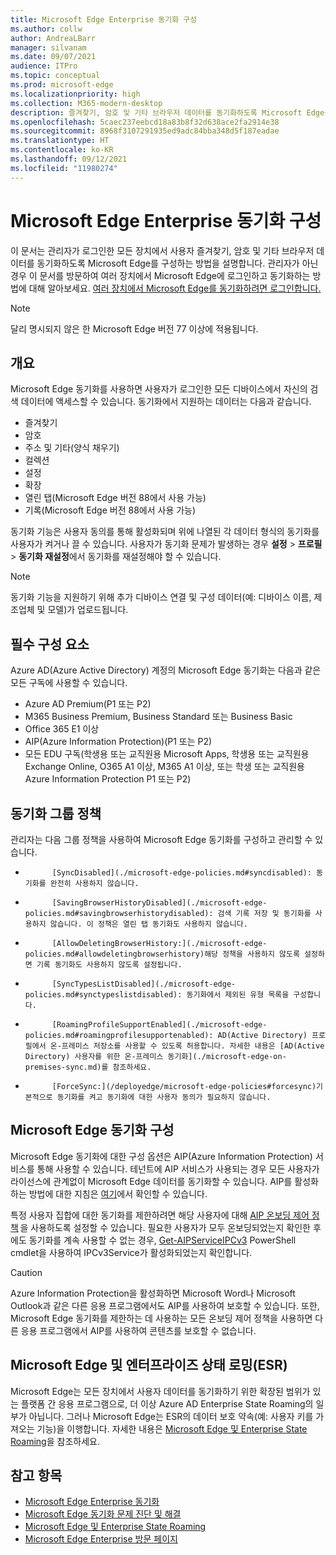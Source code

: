 ```yaml
---
title: Microsoft Edge Enterprise 동기화 구성
ms.author: collw
author: AndreaLBarr
manager: silvanam
ms.date: 09/07/2021
audience: ITPro
ms.topic: conceptual
ms.prod: microsoft-edge
ms.localizationpriority: high
ms.collection: M365-modern-desktop
description: 즐겨찾기, 암호 및 기타 브라우저 데이터를 동기화하도록 Microsoft Edge를 구성하는 관리자 및 사용자 옵션입니다.
ms.openlocfilehash: 5caec237eebcd18a83b8f32d638ace2fa2914e38
ms.sourcegitcommit: 8968f3107291935ed9adc84bba348d5f187eadae
ms.translationtype: HT
ms.contentlocale: ko-KR
ms.lasthandoff: 09/12/2021
ms.locfileid: "11980274"
---
```

# <a name="configure-microsoft-edge-enterprise-sync"></a>Microsoft Edge Enterprise 동기화 구성

이 문서는 관리자가 로그인한 모든 장치에서 사용자 즐겨찾기, 암호 및 기타 브라우저 데이터를 동기화하도록 Microsoft Edge를 구성하는 방법을 설명합니다. 관리자가 아닌 경우 이 문서를 방문하여 여러 장치에서 Microsoft Edge에 로그인하고 동기화하는 방법에 대해 알아보세요. 
            [여러 장치에서 Microsoft Edge를 동기화하려면 로그인합니다.](https://support.microsoft.com/microsoft-edge/sign-in-to-sync-microsoft-edge-across-devices-e6ffa79b-ed52-aa32-47e2-5d5597fe4674)
          

> [!NOTE]
> 달리 명시되지 않은 한 Microsoft Edge 버전 77 이상에 적용됩니다.

## <a name="overview"></a>개요

Microsoft Edge 동기화를 사용하면 사용자가 로그인한 모든 디바이스에서 자신의 검색 데이터에 액세스할 수 있습니다. 동기화에서 지원하는 데이터는 다음과 같습니다.

- 즐겨찾기
- 암호
- 주소 및 기타(양식 채우기)
- 컬렉션
- 설정
- 확장
- 열린 탭(Microsoft Edge 버전 88에서 사용 가능)
- 기록(Microsoft Edge 버전 88에서 사용 가능)

동기화 기능은 사용자 동의를 통해 활성화되며 위에 나열된 각 데이터 형식의 동기화를 사용자가 켜거나 끌 수 있습니다. 사용자가 동기화 문제가 발생하는 경우 **설정** > **프로필** > **동기화 재설정**에서 동기화를 재설정해야 할 수 있습니다.

> [!NOTE]
> 동기화 기능을 지원하기 위해 추가 디바이스 연결 및 구성 데이터(예: 디바이스 이름, 제조업체 및 모델)가 업로드됩니다.

## <a name="prerequisites"></a>필수 구성 요소

Azure AD(Azure Active Directory) 계정의 Microsoft Edge 동기화는 다음과 같은 모든 구독에 사용할 수 있습니다.

- Azure AD Premium(P1 또는 P2)
- M365 Business Premium, Business Standard 또는 Business Basic
- Office 365 E1 이상
- AIP(Azure Information Protection)(P1 또는 P2)
- 모든 EDU 구독(학생용 또는 교직원용 Microsoft Apps, 학생용 또는 교직원용 Exchange Online, O365 A1 이상, M365 A1 이상, 또는 학생 또는 교직원용 Azure Information Protection P1 또는 P2)

## <a name="sync-group-policies"></a>동기화 그룹 정책

관리자는 다음 그룹 정책을 사용하여 Microsoft Edge 동기화를 구성하고 관리할 수 있습니다.

- 
            [SyncDisabled](./microsoft-edge-policies.md#syncdisabled): 동기화를 완전히 사용하지 않습니다.
- 
            [SavingBrowserHistoryDisabled](./microsoft-edge-policies.md#savingbrowserhistorydisabled): 검색 기록 저장 및 동기화를 사용하지 않습니다. 이 정책은 열린 탭 동기화도 사용하지 않습니다.
- 
            [AllowDeletingBrowserHistory:](./microsoft-edge-policies.md#allowdeletingbrowserhistory)해당 정책을 사용하지 않도록 설정하면 기록 동기화도 사용하지 않도록 설정됩니다.
- 
            [SyncTypesListDisabled](./microsoft-edge-policies.md#synctypeslistdisabled): 동기화에서 제외된 유형 목록을 구성합니다.
- 
            [RoamingProfileSupportEnabled](./microsoft-edge-policies.md#roamingprofilesupportenabled): AD(Active Directory) 프로필에서 온-프레미스 저장소를 사용할 수 있도록 허용합니다. 자세한 내용은 [AD(Active Directory) 사용자를 위한 온-프레미스 동기화](./microsoft-edge-on-premises-sync.md)를 참조하세요.
- 
            [ForceSync:](/deployedge/microsoft-edge-policies#forcesync)기본적으로 동기화를 켜고 동기화에 대한 사용자 동의가 필요하지 않습니다.  

## <a name="configure-microsoft-edge-sync"></a>Microsoft Edge 동기화 구성

Microsoft Edge 동기화에 대한 구성 옵션은 AIP(Azure Information Protection) 서비스를 통해 사용할 수 있습니다. 테넌트에 AIP 서비스가 사용되는 경우 모든 사용자가 라이선스에 관계없이 Microsoft Edge 데이터를 동기화할 수 있습니다. AIP를 활성화하는 방법에 대한 지침은 [여기](/azure/information-protection/activate-office365)에서 확인할 수 있습니다.

특정 사용자 집합에 대한 동기화를 제한하려면 해당 사용자에 대해 [AIP 온보딩 제어 정책](/powershell/module/aipservice/set-aipserviceonboardingcontrolpolicy?preserve-view=true&view=azureipps) 을 사용하도록 설정할 수 있습니다. 필요한 사용자가 모두 온보딩되었는지 확인한 후에도 동기화를 계속 사용할 수 없는 경우, [Get-AIPServiceIPCv3](/powershell/module/aipservice/get-aipserviceipcv3?preserve-view=true&view=azureipps) PowerShell cmdlet을 사용하여 IPCv3Service가 활성화되었는지 확인합니다.

> [!CAUTION]
> Azure Information Protection을 활성화하면 Microsoft Word나 Microsoft Outlook과 같은 다른 응용 프로그램에서도 AIP를 사용하여 보호할 수 있습니다. 또한, Microsoft Edge 동기화를 제한하는 데 사용하는 모든 온보딩 제어 정책을 사용하면 다른 응용 프로그램에서 AIP를 사용하여 콘텐츠를 보호할 수 없습니다.

## <a name="microsoft-edge-and-enterprise-state-roaming-esr"></a>Microsoft Edge 및 엔터프라이즈 상태 로밍(ESR)

Microsoft Edge는 모든 장치에서 사용자 데이터를 동기화하기 위한 확장된 범위가 있는 플랫폼 간 응용 프로그램으로, 더 이상 Azure AD Enterprise State Roaming의 일부가 아닙니다. 그러나 Microsoft Edge는 ESR의 데이터 보호 약속(예: 사용자 키를 가져오는 기능)을 이행합니다. 자세한 내용은 [Microsoft Edge 및 Enterprise State Roaming](microsoft-edge-enterprise-state-roaming.md)을 참조하세요.

## <a name="see-also"></a>참고 항목

- [Microsoft Edge Enterprise 동기화](microsoft-edge-enterprise-sync.md)
- [Microsoft Edge 동기화 문제 진단 및 해결](microsoft-edge-troubleshoot-enterprise-sync.md)
- [Microsoft Edge 및 Enterprise State Roaming](microsoft-edge-enterprise-state-roaming.md)
- [Microsoft Edge Enterprise 방문 페이지](https://aka.ms/EdgeEnterprise)